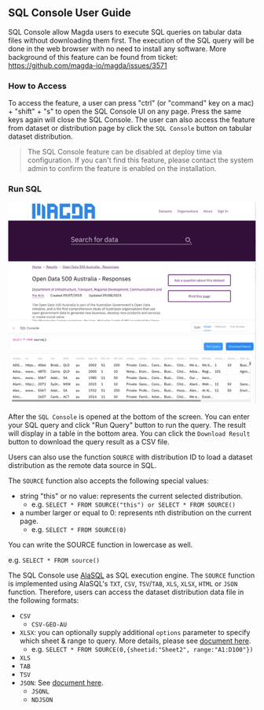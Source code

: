 ## SQL Console User Guide

SQL Console allow Magda users to execute SQL queries on tabular data files without downloading them first. The execution of the SQL query will be done in the web browser with no need to install any software. More background of this feature can be found from ticket: https://github.com/magda-io/magda/issues/3571

### How to Access

To access the feature, a user can press "ctrl" (or "command" key on a mac) + "shift" + "s" to open the SQL Console UI on any page. Press the same keys again will close the SQL Console. The user can also access the feature from dataset or distribution page by click the `SQL Console` button on tabular dataset distribution.

> The SQL Console feature can be disabled at deploy time via configuration. If you can't find this feature, please contact the system admin to confirm the feature is enabled on the installation.

### Run SQL

![alt text](sql-console.png)

After the `SQL Console` is opened at the bottom of the screen. You can enter your SQL query and click "Run Query" button to run the query. The result will display in a table in the bottom area. You can click the `Download Result` button to download the query result as a CSV file.

Users can also use the function `SOURCE` with distribution ID to load a dataset distribution as the remote data source in SQL.

The `SOURCE` function also accepts the following special values:

- string "this" or no value: represents the current selected distribution.
  - e.g. `SELECT * FROM SOURCE("this") or SELECT * FROM SOURCE()`
- a number larger or equal to 0: represents nth distribution on the current page.
  - e.g. `SELECT * FROM SOURCE(0)`

You can write the SOURCE function in lowercase as well.

e.g. `SELECT * FROM source()`

The SQL Console use [AlaSQL](https://github.com/AlaSQL/alasql/wiki) as SQL execution engine. The `SOURCE` function is implemented using AlaSQL's `TXT`, `CSV`, `TSV`/`TAB`, `XLS`, `XLSX`, `HTML` or `JSON` function. Therefore, users can access the dataset distribution data file in the following formats:

- `CSV`
  - `CSV-GEO-AU`
- `XLSX`: you can optionally supply additional `options` parameter to specify which sheet & range to query. More details, please see [document here](https://github.com/AlaSQL/alasql/wiki/Xlsx).
  - e.g. `SELECT * FROM SOURCE(0,{sheetid:"Sheet2", range:"A1:D100"})`
- `XLS`
- `TAB`
- `TSV`
- `JSON`: See [document here](https://github.com/AlaSQL/alasql/wiki/Json).
  - `JSONL`
  - `NDJSON`
